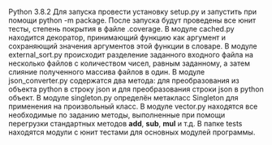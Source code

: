 Python 3.8.2
Для запуска провести установку setup.py и запустить при помощи python -m package.
После запуска будут проведены все юнит тесты, степень покрытия в файле .coverage.
В модуле cached.py находится декоратор, принимающий функцию как аргумент и сохраняющий значения аргументов этой функции в словаре.
В модуле external_sort.py происходит разделение заданного входного файла на несколько файлов с количеством чисел, равным заданному, а затем слияние полученного массива файлов в один.
В модуле json_converter.py содержатся два метода: для преобразования из объекта python в строку json и для преобразования строки json в python объект.
В модуле singleton.py определён метакласс Singleton для применения на произвольный класс.
В модуле vector.py находятся все необходимые по заданию методы, выполненные при помощи перегрузки стандартных методов __add__, __sub__, __mul__ и т.д.
В папке tests находятся модули с юнит тестами для основных модулей программы.
